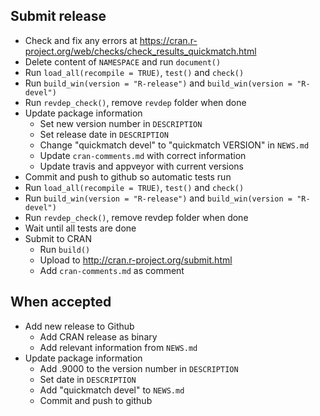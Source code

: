 ## Submit release

* Check and fix any errors at https://cran.r-project.org/web/checks/check_results_quickmatch.html
* Delete content of `NAMESPACE` and run `document()`
* Run `load_all(recompile = TRUE)`, `test()` and `check()`
* Run `build_win(version = "R-release")` and `build_win(version = "R-devel")`
* Run `revdep_check()`, remove `revdep` folder when done
* Update package information
	- Set new version number in `DESCRIPTION`
	- Set release date in `DESCRIPTION`
	- Change "quickmatch devel" to "quickmatch VERSION" in `NEWS.md`
	- Update `cran-comments.md` with correct information
	- Update travis and appveyor with current versions
* Commit and push to github so automatic tests run
* Run `load_all(recompile = TRUE)`, `test()` and `check()`
* Run `build_win(version = "R-release")` and `build_win(version = "R-devel")`
* Run `revdep_check()`, remove revdep folder when done
* Wait until all tests are done
* Submit to CRAN
	- Run `build()`
	- Upload to http://cran.r-project.org/submit.html
	- Add `cran-comments.md` as comment


## When accepted

* Add new release to Github
	- Add CRAN release as binary
	- Add relevant information from `NEWS.md`
* Update package information
	- Add .9000 to the version number in `DESCRIPTION`
	- Set date in `DESCRIPTION`
	- Add "quickmatch devel" to `NEWS.md`
	- Commit and push to github
